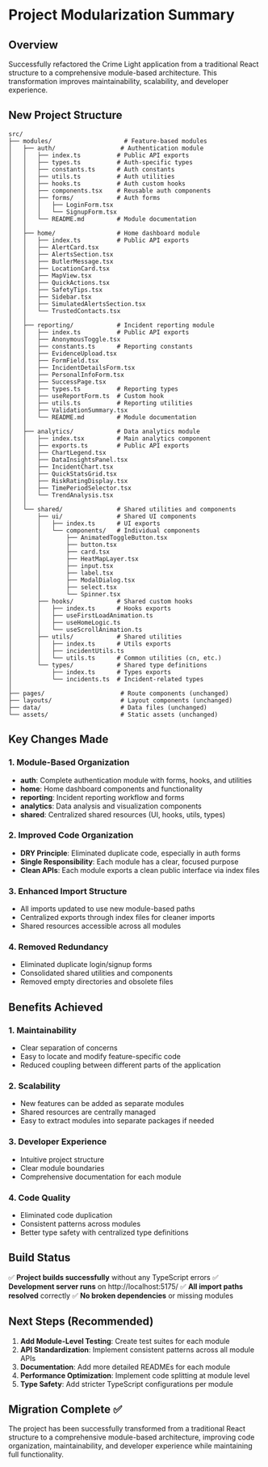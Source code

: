 # Project Modularization Summary

## Overview
Successfully refactored the Crime Light application from a traditional React structure to a comprehensive module-based architecture. This transformation improves maintainability, scalability, and developer experience.

## New Project Structure

```
src/
├── modules/                    # Feature-based modules
│   ├── auth/                  # Authentication module
│   │   ├── index.ts          # Public API exports
│   │   ├── types.ts          # Auth-specific types
│   │   ├── constants.ts      # Auth constants
│   │   ├── utils.ts          # Auth utilities
│   │   ├── hooks.ts          # Auth custom hooks
│   │   ├── components.tsx    # Reusable auth components
│   │   ├── forms/            # Auth forms
│   │   │   ├── LoginForm.tsx
│   │   │   └── SignupForm.tsx
│   │   └── README.md         # Module documentation
│   │
│   ├── home/                 # Home dashboard module
│   │   ├── index.ts          # Public API exports
│   │   ├── AlertCard.tsx
│   │   ├── AlertsSection.tsx
│   │   ├── ButlerMessage.tsx
│   │   ├── LocationCard.tsx
│   │   ├── MapView.tsx
│   │   ├── QuickActions.tsx
│   │   ├── SafetyTips.tsx
│   │   ├── Sidebar.tsx
│   │   ├── SimulatedAlertsSection.tsx
│   │   └── TrustedContacts.tsx
│   │
│   ├── reporting/            # Incident reporting module
│   │   ├── index.ts          # Public API exports
│   │   ├── AnonymousToggle.tsx
│   │   ├── constants.ts      # Reporting constants
│   │   ├── EvidenceUpload.tsx
│   │   ├── FormField.tsx
│   │   ├── IncidentDetailsForm.tsx
│   │   ├── PersonalInfoForm.tsx
│   │   ├── SuccessPage.tsx
│   │   ├── types.ts          # Reporting types
│   │   ├── useReportForm.ts  # Custom hook
│   │   ├── utils.ts          # Reporting utilities
│   │   ├── ValidationSummary.tsx
│   │   └── README.md         # Module documentation
│   │
│   ├── analytics/            # Data analytics module
│   │   ├── index.tsx         # Main analytics component
│   │   ├── exports.ts        # Public API exports
│   │   ├── ChartLegend.tsx
│   │   ├── DataInsightsPanel.tsx
│   │   ├── IncidentChart.tsx
│   │   ├── QuickStatsGrid.tsx
│   │   ├── RiskRatingDisplay.tsx
│   │   ├── TimePeriodSelector.tsx
│   │   └── TrendAnalysis.tsx
│   │
│   └── shared/               # Shared utilities and components
│       ├── ui/               # Shared UI components
│       │   ├── index.ts      # UI exports
│       │   └── components/   # Individual components
│       │       ├── AnimatedToggleButton.tsx
│       │       ├── button.tsx
│       │       ├── card.tsx
│       │       ├── HeatMapLayer.tsx
│       │       ├── input.tsx
│       │       ├── label.tsx
│       │       ├── ModalDialog.tsx
│       │       ├── select.tsx
│       │       └── Spinner.tsx
│       ├── hooks/            # Shared custom hooks
│       │   ├── index.ts      # Hooks exports
│       │   ├── useFirstLoadAnimation.ts
│       │   ├── useHomeLogic.ts
│       │   └── useScrollAnimation.ts
│       ├── utils/            # Shared utilities
│       │   ├── index.ts      # Utils exports
│       │   ├── incidentUtils.ts
│       │   └── utils.ts      # Common utilities (cn, etc.)
│       └── types/            # Shared type definitions
│           ├── index.ts      # Types exports
│           └── incidents.ts  # Incident-related types
│
├── pages/                     # Route components (unchanged)
├── layouts/                   # Layout components (unchanged)
├── data/                      # Data files (unchanged)
└── assets/                    # Static assets (unchanged)
```

## Key Changes Made

### 1. Module-Based Organization
- **auth**: Complete authentication module with forms, hooks, and utilities
- **home**: Home dashboard components and functionality
- **reporting**: Incident reporting workflow and forms
- **analytics**: Data analysis and visualization components
- **shared**: Centralized shared resources (UI, hooks, utils, types)

### 2. Improved Code Organization
- **DRY Principle**: Eliminated duplicate code, especially in auth forms
- **Single Responsibility**: Each module has a clear, focused purpose
- **Clean APIs**: Each module exports a clean public interface via index files

### 3. Enhanced Import Structure
- All imports updated to use new module-based paths
- Centralized exports through index files for cleaner imports
- Shared resources accessible across all modules

### 4. Removed Redundancy
- Eliminated duplicate login/signup forms
- Consolidated shared utilities and components
- Removed empty directories and obsolete files

## Benefits Achieved

### 1. **Maintainability**
- Clear separation of concerns
- Easy to locate and modify feature-specific code
- Reduced coupling between different parts of the application

### 2. **Scalability**
- New features can be added as separate modules
- Shared resources are centrally managed
- Easy to extract modules into separate packages if needed

### 3. **Developer Experience**
- Intuitive project structure
- Clear module boundaries
- Comprehensive documentation for each module

### 4. **Code Quality**
- Eliminated code duplication
- Consistent patterns across modules
- Better type safety with centralized type definitions

## Build Status
✅ **Project builds successfully** without any TypeScript errors
✅ **Development server runs** on http://localhost:5175/
✅ **All import paths resolved** correctly
✅ **No broken dependencies** or missing modules

## Next Steps (Recommended)

1. **Add Module-Level Testing**: Create test suites for each module
2. **API Standardization**: Implement consistent patterns across all module APIs
3. **Documentation**: Add more detailed READMEs for each module
4. **Performance Optimization**: Implement code splitting at module level
5. **Type Safety**: Add stricter TypeScript configurations per module

## Migration Complete ✅

The project has been successfully transformed from a traditional React structure to a comprehensive module-based architecture, improving code organization, maintainability, and developer experience while maintaining full functionality.
